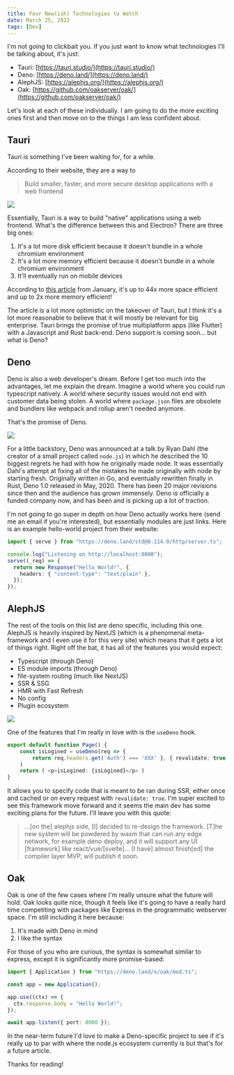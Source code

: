 ```yaml
---
title: Four New(ish) Technologies to Watch
date: March 25, 2022
tags: [Dev]
---
```

I'm not going to clickbait you. If you just want to know what technologies I'll be talking about, it's just:
- Tauri: [https://tauri.studio/](https://tauri.studio/)
- Deno: [https://deno.land/](https://deno.land/)
- AlephJS: [https://alephjs.org/](https://alephjs.org/)
- Oak: [https://github.com/oakserver/oak/](https://github.com/oakserver/oak/)

Let's look at each of these individually. I am going to do the more exciting ones first and then move on to the things I am less confident about.

## Tauri
Tauri is something I've been waiting for, for a while.

According to their website, they are a way to
> Build smaller, faster, and more secure desktop applications with a web frontend

![](/images/tauri.png)

Essentially, Tauri is a way to build "native" applications using a web frontend. What's the difference between this and Electron? There are three big ones:
1. It's a lot more disk efficient because it doesn't bundle in a whole chromium environment
2. It's a lot more memory efficient because it doesn't bundle in a whole chromium environment
3. It'll eventually run on mobile devices

According to [this article](https://medium.com/geekculture/the-end-of-electron-is-near-310467d6415) from January, it's up to 44x more space efficient and up to 2x more memory efficient!

The article is a lot more optimistic on the takeover of Tauri, but I think it's a lot more reasonable to believe that it will mostly be relevant for big enterprise. Tauri brings the promise of true multiplatform apps (like Flutter) with a Javascript and Rust back-end. Deno support is coming soon... but what is Deno?

## Deno
Deno is also a web developer's dream. Before I get too much into the advantages, let me explain the dream. Imagine a world where you could run typescript natively. A world where security issues would not end with customer data being stolen. A world where `package.json` files are obsolete and bundlers like webpack and rollup aren't needed anymore.

That's the promise of Deno.

![](/images/deno.png)

For a little backstory, Deno was announced at a talk by Ryan Dahl (the creator of a small project called `node.js`) in which he described the 10 biggest regrets he had with how he originally made node. It was essentially Dahl's attempt at fixing all of the mistakes he made originally with node by starting fresh. Originally written in Go, and eventually rewritten finally in Rust, Deno 1.0 released in May, 2020. There has been 20 major revisions since then and the audience has grown immensely. Deno is officially a funded company now, and has been and is picking up a lot of traction.

I'm not going to go super in depth on how Deno actually works here (send me an email if you're interested), but essentially modules are just links. Here is an example hello-world project from their website:
```typescript
import { serve } from "https://deno.land/std@0.114.0/http/server.ts";

console.log("Listening on http://localhost:8000");
serve((_req) => {
  return new Response("Hello World!", {
    headers: { "content-type": "text/plain" },
  });
});
```

## AlephJS
The rest of the tools on this list are deno specific, including this one. AlephJS is heavily inspired by NextJS (which is a phenomenal meta-framework and I even use it for this very site) which means that it gets a lot of things right. Right off the bat, it has all of the features you would expect:
- Typescript (through Deno)
- ES module imports (through Deno)
- file-system routing (much like NextJS)
- SSR & SSG
- HMR with Fast Refresh
- No config
- Plugin ecosystem

![](/images/aleph.jpeg)

One of the features that I'm really in love with is the `useDeno` hook.

```typescript
export default function Page() {
	const isLogined = useDeno(req => { 
		return req.headers.get('Auth') === 'XXX' }, { revalidate: true }
	)
	return ( <p>isLogined: {isLogined}</p> )
}
```

It allows you to specify code that is meant to be ran during SSR, either once and cached or on every request with `revalidate: true`. I'm super excited to see this framework move forward and it seems the main dev has some exciting plans for the future. I'll leave you with this quote:
> ...\[on the\] alephjs side, \[I\] decided to re-design the framework. \[T\]he new system will be powdered by wasm that can run any edge network, for example deno deploy, and it will support any UI \[framework\] like react/vue/\[svelte\]... \[I have\] almost finish\[ed\] the compiler layer MVP, will publish it soon.

## Oak
Oak is one of the few cases where I'm really unsure what the future will hold. Oak looks quite nice, though it feels like it's going to have a really hard time competiting with packages like Express in the programmatic webserver space. I'm still including it here because:
1. It's made with Deno in mind
2. I like the syntax

For those of you who are curious, the syntax is somewhat similar to express, except it is significantly more promise-based:

```typescript
import { Application } from "https://deno.land/x/oak/mod.ts";

const app = new Application();

app.use((ctx) => {
  ctx.response.body = "Hello World!";
});

await app.listen({ port: 8000 });
```

In the near-term future I'd love to make a Deno-specific project to see if it's really up to par with where the node.js ecosystem currently is but that's for a future article.

Thanks for reading!